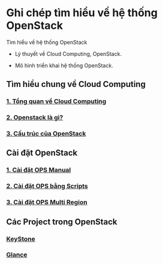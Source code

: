 # Ghi chép tìm hiểu về hệ thống OpenStack

Tìm hiểu về hệ thống OpenStack

- Lý thuyết về Cloud Computing, OpenStack.

- Mô hình triển khai hệ thống OpenStack.

## Tìm hiểu chung về Cloud Computing

### [1. Tổng quan về Cloud Computing](https://github.com/quanganh1996111/openstack/blob/main/1-overview/1a-cloud-computing.md)

### [2. Openstack là gì?](https://github.com/quanganh1996111/openstack/blob/main/1-overview/2-cloud-openstack.md)

### [3. Cấu trúc của OpenStack](https://github.com/quanganh1996111/openstack/blob/main/1-overview/3-openstack-structure.md)

## Cài đặt OpenStack

### [1. Cài đặt OPS Manual](https://github.com/quanganh1996111/openstack/blob/main/install-openstack/docs/1-install-openstack-manual.md)

### [2. Cài đặt OPS bằng Scripts](https://github.com/quanganh1996111/openstack/blob/main/install-openstack/docs/2-install-openstack-script.md)

### [3. Cài đặt OPS Multi Region](https://github.com/quanganh1996111/openstack/blob/main/install-openstack/docs/3-install-openstack-multi-region.md)

## Các Project trong OpenStack

### [KeyStone](https://github.com/quanganh1996111/openstack/tree/main/keystone)

### [Glance](https://github.com/quanganh1996111/openstack/tree/main/glance)